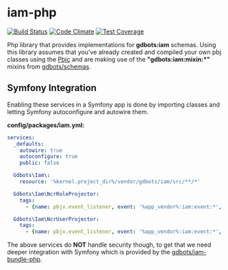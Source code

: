 iam-php
=============

[![Build Status](https://api.travis-ci.org/gdbots/iam-php.svg)](https://travis-ci.org/gdbots/iam-php)
[![Code Climate](https://codeclimate.com/github/gdbots/iam-php/badges/gpa.svg)](https://codeclimate.com/github/gdbots/iam-php)
[![Test Coverage](https://codeclimate.com/github/gdbots/iam-php/badges/coverage.svg)](https://codeclimate.com/github/gdbots/iam-php/coverage)

Php library that provides implementations for __gdbots:iam__ schemas.   Using this library assumes that you've already created and compiled your own pbj classes using the [Pbjc](https://github.com/gdbots/pbjc-php) and are making use of the __"gdbots:iam:mixin:*"__ mixins from [gdbots/schemas](https://github.com/gdbots/schemas).


## Symfony Integration
Enabling these services in a Symfony app is done by importing classes and letting Symfony autoconfigure and autowire them.

__config/packages/iam.yml:__

```yaml
services:
  _defaults:
    autowire: true
    autoconfigure: true
    public: false

  Gdbots\Iam\:
    resource: '%kernel.project_dir%/vendor/gdbots/iam/src/**/*'

  Gdbots\Iam\NcrRoleProjector:
    tags:
      - {name: pbjx.event_listener, event: '%app_vendor%:iam:event:*', method: onEvent}

  Gdbots\Iam\NcrUserProjector:
    tags:
      - {name: pbjx.event_listener, event: '%app_vendor%:iam:event:*', method: onEvent}
```

The above services do __NOT__ handle security though, to get that we need deeper integration with Symfony which is provided by the [gdbots/iam-bundle-php](https://github.com/gdbots/iam-bundle-php).
